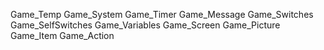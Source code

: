 Game_Temp
Game_System
Game_Timer
Game_Message
Game_Switches
Game_SelfSwitches
Game_Variables
Game_Screen
Game_Picture
Game_Item
Game_Action